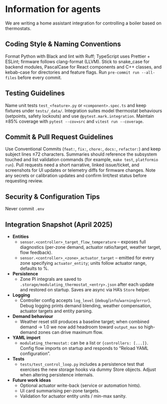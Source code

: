 # Information for agents

We are writing a home assistant integration for controlling a boiler based on thermostats.

## Coding Style & Naming Conventions

Format Python with Black and lint with Ruff; TypeScript uses Prettier + ESLint; firmware follows clang-format (LLVM). Stick to snake_case for backend modules, PascalCase for React components and C++ classes, and kebab-case for directories and feature flags. Run `pre-commit run --all-files` before every commit.

## Testing Guidelines

Name unit tests `test_<feature>.py` or `<component>.spec.ts` and keep fixtures under `tests/_data/`. Integration suites model thermostat behaviours (setpoints, safety lockouts) and use `@pytest.mark.integration`. Maintain ≥85% coverage with `pytest --cov=src` and `vitest run --coverage`.

## Commit & Pull Request Guidelines

Use Conventional Commits (`feat:`, `fix:`, `chore:`, `docs:`, `refactor:`) and keep subject lines ≤72 characters. Summaries should reference the subsystem touched and list validation commands (for example, `make test`, `platformio run`). Pull requests need a short narrative, linked issue/ticket, and screenshots for UI updates or telemetry diffs for firmware changes. Note any secrets or calibration updates and confirm lint/test status before requesting review.

## Security & Configuration Tips

Never commit `.env`

## Integration Snapshot (April 2025)

- **Entities**
  * `sensor.<controller>_target_flow_temperature` – exposes full diagnostics (per-zone demand, actuator ratio/target, weather target, flow feedback).
  * `sensor.<controller>_<zone>_actuator_target` – emitted for every zone specifying `actuator_entity`; units follow actuator range, defaults to %.
- **Persistence**
  * Zone PI integrals are saved to `.storage/modulating_thermostat_<entry>.json` after each update and restored on startup. Saves are async via HA’s `Store` helper.
- **Logging**
  * Controller config accepts `log_level` (`debug`/`info`/`warning`/`error`). Debug logging prints demand blending, weather compensation, actuator targets and entity parsing.
- **Demand behaviour**
  * Weather reset still produces a baseline target; when combined demand → 1.0 we now add headroom toward `output_max` so high-demand zones can drive maximum flow.
- **YAML import**
  * `modulating_thermostat:` can be a list or `{controllers: [...]}`. Config flow imports on startup and responds to “Reload YAML configuration”.
- **Tests**
  * `tests/test_control_loop.py` includes a persistence test that exercises the new storage hooks via dummy Store objects. Adjust when altering persistence internals.
- **Future work ideas**
  * Optional actuator write-back (service or automation hints).
  * UI card summarising per-zone targets.
  * Validation for actuator entity units / min-max sanity.
